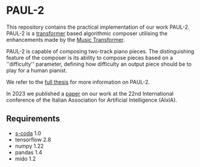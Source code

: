 # PAUL-2

This repository contains the practical implementation of our work PAUL-2.
PAUL-2 is a [transformer](https://arxiv.org/abs/1706.03762) based algorithmic composer utilising the enhancements made by the [Music Transformer](https://arxiv.org/abs/1809.04281).

PAUL-2 is capable of composing two-track piano pieces.
The distinguishing feature of the composer is its ability to compose pieces based on a ''difficulty'' parameter, defining how difficulty an output piece should be to play for a human pianist.

We refer to the [full thesis](https://repositum.tuwien.at/handle/20.500.12708/139690) for more information on PAUL-2.

In 2023 we published a [paper](https://doi.org/10.1007/978-3-031-47546-7_19) on our work at the 22nd International conference of the Italian Association for Artificial Intelligence (AIxIA).

## Requirements

- [s-coda](https://github.com/FelixSchoen/S-Coda) 1.0
- tensorflow 2.8
- numpy 1.22
- pandas 1.4
- mido 1.2
